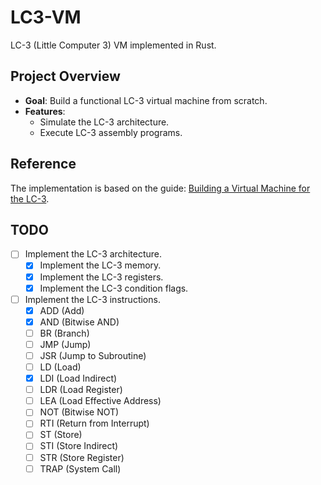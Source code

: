 # LC3-VM
LC-3 (Little Computer 3) VM implemented in Rust.

## Project Overview

- **Goal**: Build a functional LC-3 virtual machine from scratch.
- **Features**:
  - Simulate the LC-3 architecture.
  - Execute LC-3 assembly programs.

## Reference

The implementation is based on the guide: [Building a Virtual Machine for the LC-3](https://www.jmeiners.com/lc3-vm/).

## TODO
- [ ] Implement the LC-3 architecture.
  - [x] Implement the LC-3 memory.
  - [x] Implement the LC-3 registers.
  - [x] Implement the LC-3 condition flags.
- [ ] Implement the LC-3 instructions.
  - [x] ADD (Add)
  - [x] AND (Bitwise AND)
  - [ ] BR (Branch)
  - [ ] JMP (Jump)
  - [ ] JSR (Jump to Subroutine)
  - [ ] LD (Load)
  - [x] LDI (Load Indirect)
  - [ ] LDR (Load Register)
  - [ ] LEA (Load Effective Address)
  - [ ] NOT (Bitwise NOT)
  - [ ] RTI (Return from Interrupt)
  - [ ] ST (Store)
  - [ ] STI (Store Indirect)
  - [ ] STR (Store Register)
  - [ ] TRAP (System Call)
